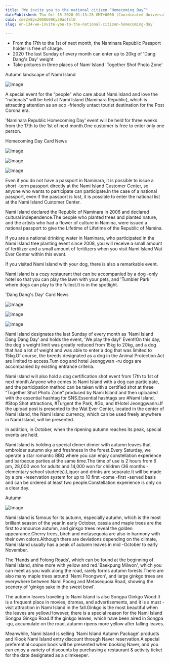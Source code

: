 ```yaml
---
title: "We invite you to the national citizen “Homecoming Day”"
datePublished: Thu Oct 15 2020 01:13:28 GMT+0000 (Coordinated Universal Time)
cuid: cm72v8px2000609ky29aofsl0
slug: en-134-we-invite-you-to-the-national-citizen-homecoming-day

---
```



- From the 17th to the 1st of next month, the Naminara Republic Passport holder is free of charge.
- 2020 The last Sunday of every month can enter up to 20kg of 'Dang Dang's Day' weight
- Take pictures in three places of Nami Island 'Together Shot Photo Zone'

Autumn landscape of Nami Island

![Image](https://cdn.hashnode.com/res/hashnode/image/upload/v1739422471435/d52a9761-d175-44fc-bb4f-c5806b2f0cb9.jpeg)

A special event for the “people” who care about Nami Island and love the “nationals” will be held at Nami Island (Naminara Republic), which is attracting attention as an eco -friendly untact tourist destination for the Post Corona era.

'Naminara Republic Homecoming Day' event will be held for three weeks from the 17th to the 1st of next month.One customer is free to enter only one person.

Homecoming Day Card News

![Image](https://cdn.hashnode.com/res/hashnode/image/upload/v1739422474026/af102b52-d808-4193-9671-bc53cb1a0b76.jpeg)

![Image](https://cdn.hashnode.com/res/hashnode/image/upload/v1739422476805/46ec9801-9ad1-4aca-8466-0cb434f31643.jpeg)

![Image](https://cdn.hashnode.com/res/hashnode/image/upload/v1739422479956/5b14a4dc-d6e4-47da-aca4-6d32705deda1.jpeg)

Even if you do not have a passport in Naminara, it is possible to issue a short -term passport directly at the Nami Island Customer Center, so anyone who wants to participate can participate.In the case of a national passport, even if the passport is lost, it is possible to enter the national list at the Nami Island Customer Center.

Nami Island declared the Republic of Naminara in 2006 and declared cultural independence.The people who planted trees and planted nature, and the artists who had a flower of culture in Namina, were issued a national passport to give the Lifetime of Lifetime of the Republic of Namina.

If you are a national drinking water in Naminara, who participated in the Nami Island tree planting event since 2008, you will receive a small amount of fertilizer and a small amount of fertilizers when you visit Nami Island Wat Ever Center within this event.

If you visited Nami Island with your dog, there is also a remarkable event.

Nami Island is a cozy restaurant that can be accompanied by a dog -only hotel so that you can play the lawn with your pets, and 'Tumbler Park' where dogs can play to the fullest.It is in the spotlight.

'Dang Dang's Day' Card News

![Image](https://cdn.hashnode.com/res/hashnode/image/upload/v1739422482394/8e9efaa1-c836-47dd-a178-a2471223c738.jpeg)

![Image](https://cdn.hashnode.com/res/hashnode/image/upload/v1739422485294/c3dfb541-fb91-4183-b09a-44f42c509884.jpeg)

![Image](https://cdn.hashnode.com/res/hashnode/image/upload/v1739422487720/72455b08-dfb8-40a6-92e3-d333bcfa2e4d.jpeg)

Nami Island designates the last Sunday of every month as 'Nami Island Dang Dang Day' and holds the event, 'We play the day!' Event!On this day, the dog's weight limit was greatly reduced from 15kg to 20kg, and a dog that had a lot of weight and was able to enter a dog that was limited to 15kg.Of course, the breeds designated as a dog in the Animal Protection Act are limited to access.Tum dog and hotel Jeonggwan -ru dogs are accompanied by existing entrance criteria.

Nami Island will also hold a dog certification shot event from 17th to 1st of next month.Anyone who comes to Nami Island with a dog can participate, and the participation method can be taken with a certified shot at three “Together Shot Photo Zone” produced by Nami Island and then uploaded with the essential hashtag for SNS.Essential hashtags are #Nami Island, #Stop Shot attractions, #Turgent the Park, #Go, and #Hotel Jeonggwanru.If the upload post is presented to the Wat Ever Center, located in the center of Nami Island, the Nami Island currency, which can be used freely anywhere in Nami Island, will be presented.

In addition, in October, when the ripening autumn reaches its peak, special events are held.

Nami Island is holding a special dinner dinner with autumn leaves that embroider autumn sky and freshness in the forest.Every Saturday, we operate a star romantic BBQ where you can enjoy constellation experience and barbecue parties at the same time.The time of use is 2 hours from 6 pm, 28,000 won for adults and 14,000 won for children (36 months -elementary school students).Liquor and drinks are separate.It will be made by a pre -reservation system for up to 10 first -come -first -served basis and can be ordered at least two people.Constellation experience is only on a clear day.

Autumn

![Image](https://cdn.hashnode.com/res/hashnode/image/upload/v1739422491368/81d6bf52-5f03-4ed2-8591-d189aaf32de2.jpeg)

Nami Island is famous for its autumn, especially autumn, which is the most brilliant season of the year.In early October, cassia and maple trees are the first to announce autumn, and ginkgo trees reveal the golden appearance.Cherry trees, birch and metasequoia are also in harmony with their own colors.Although there are deviations depending on the climate, Nami Island usually has a peak of autumn leaves in mid -October to early November.

The 'Hands and Folong Roads', which can be found at the beginning of Nami Island, shine more with yellow and red.'Baekpung Milwon', which you can meet as you walk along the road, rarely forms autumn forests.There are also many maple trees around 'Nami Poongwon', and large ginkgo trees are everywhere between Nami Poong and Metasequoia Road, showing the scenery of 'ginkgo sake in the sweet bowl'.

The autumn leaves traveling to Nami Island is also Songpa Ginkgo Wood.It is a frequent place in movies, dramas, and advertisements, and it is a must -visit attraction in Nami Island in the fall.Ginkgo is the most beautiful when the leaves are yellow.However, there is a special reason for the Nami Island Songpa Ginkgo Road.If the ginkgo leaves, which have been aired in Songpa -gu, accumulate on the road, autumn ripens more yellow after falling leaves.

Meanwhile, Nami Island is selling 'Nami Island Autumn Package' products and Klook Nami Island entry discount through Naver reservation.A special preferential coupon book will be presented when booking Naver, and you can enjoy a variety of discounts by purchasing a restaurant & activity ticket for the date designated as a climkeeper.